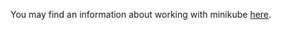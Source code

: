 You may find an information about working with minikube [here](https://github.com/scan-io-git/scan-io/tree/main/docs/minikube.md).